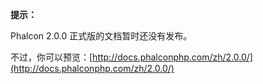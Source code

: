 **提示：**

Phalcon 2.0.0 正式版的文档暂时还没有发布。

不过，你可以预览：[http://docs.phalconphp.com/zh/2.0.0/](http://docs.phalconphp.com/zh/2.0.0/)